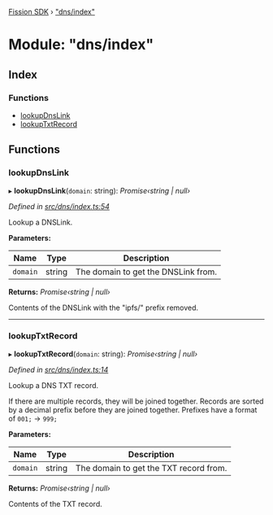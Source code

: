 [Fission SDK](../README.md) › ["dns/index"](_dns_index_.md)

# Module: "dns/index"

## Index

### Functions

* [lookupDnsLink](_dns_index_.md#lookupdnslink)
* [lookupTxtRecord](_dns_index_.md#lookuptxtrecord)

## Functions

###  lookupDnsLink

▸ **lookupDnsLink**(`domain`: string): *Promise‹string | null›*

*Defined in [src/dns/index.ts:54](https://github.com/fission-suite/ts-sdk/blob/c2e76a7/src/dns/index.ts#L54)*

Lookup a DNSLink.

**Parameters:**

Name | Type | Description |
------ | ------ | ------ |
`domain` | string | The domain to get the DNSLink from. |

**Returns:** *Promise‹string | null›*

Contents of the DNSLink with the "ipfs/" prefix removed.

___

###  lookupTxtRecord

▸ **lookupTxtRecord**(`domain`: string): *Promise‹string | null›*

*Defined in [src/dns/index.ts:14](https://github.com/fission-suite/ts-sdk/blob/c2e76a7/src/dns/index.ts#L14)*

Lookup a DNS TXT record.

If there are multiple records, they will be joined together.
Records are sorted by a decimal prefix before they are joined together.
Prefixes have a format of `001;` → `999;`

**Parameters:**

Name | Type | Description |
------ | ------ | ------ |
`domain` | string | The domain to get the TXT record from. |

**Returns:** *Promise‹string | null›*

Contents of the TXT record.
